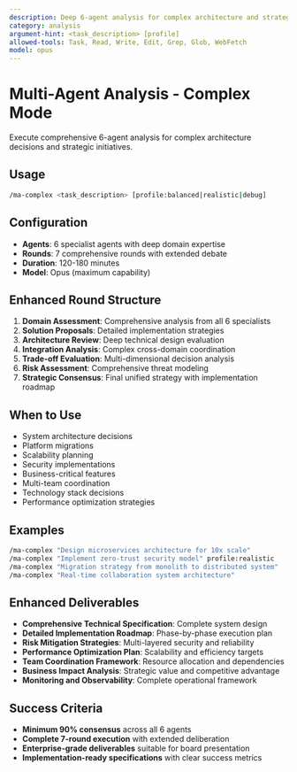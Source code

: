 ```yaml
---
description: Deep 6-agent analysis for complex architecture and strategic decisions
category: analysis
argument-hint: <task_description> [profile]
allowed-tools: Task, Read, Write, Edit, Grep, Glob, WebFetch
model: opus
---
```


# Multi-Agent Analysis - Complex Mode

Execute comprehensive 6-agent analysis for complex architecture decisions and strategic initiatives.

## Usage

```bash
/ma-complex <task_description> [profile:balanced|realistic|debug]
```

## Configuration
- **Agents**: 6 specialist agents with deep domain expertise
- **Rounds**: 7 comprehensive rounds with extended debate
- **Duration**: 120-180 minutes
- **Model**: Opus (maximum capability)

## Enhanced Round Structure
1. **Domain Assessment**: Comprehensive analysis from all 6 specialists
2. **Solution Proposals**: Detailed implementation strategies
3. **Architecture Review**: Deep technical design evaluation
4. **Integration Analysis**: Complex cross-domain coordination
5. **Trade-off Evaluation**: Multi-dimensional decision analysis
6. **Risk Assessment**: Comprehensive threat modeling
7. **Strategic Consensus**: Final unified strategy with implementation roadmap

## When to Use
- System architecture decisions
- Platform migrations
- Scalability planning
- Security implementations
- Business-critical features
- Multi-team coordination
- Technology stack decisions
- Performance optimization strategies

## Examples

```bash
/ma-complex "Design microservices architecture for 10x scale"
/ma-complex "Implement zero-trust security model" profile:realistic
/ma-complex "Migration strategy from monolith to distributed system"
/ma-complex "Real-time collaboration system architecture"
```

## Enhanced Deliverables
- **Comprehensive Technical Specification**: Complete system design
- **Detailed Implementation Roadmap**: Phase-by-phase execution plan
- **Risk Mitigation Strategies**: Multi-layered security and reliability
- **Performance Optimization Plan**: Scalability and efficiency targets
- **Team Coordination Framework**: Resource allocation and dependencies
- **Business Impact Analysis**: Strategic value and competitive advantage
- **Monitoring and Observability**: Complete operational framework

## Success Criteria
- **Minimum 90% consensus** across all 6 agents
- **Complete 7-round execution** with extended deliberation
- **Enterprise-grade deliverables** suitable for board presentation
- **Implementation-ready specifications** with clear success metrics
